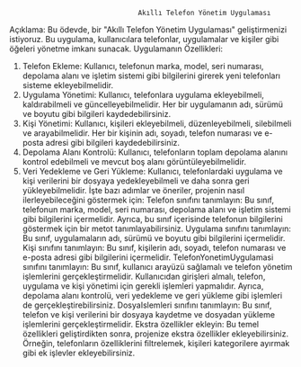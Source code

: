                                     Akıllı Telefon Yönetim Uygulaması
Açıklama: Bu ödevde, bir "Akıllı Telefon Yönetim Uygulaması" geliştirmenizi istiyoruz. Bu uygulama, kullanıcılara telefonlar, uygulamalar ve kişiler gibi öğeleri yönetme imkanı sunacak.
Uygulamanın Özellikleri:
1.	Telefon Ekleme: Kullanıcı, telefonun marka, model, seri numarası, depolama alanı ve işletim sistemi gibi bilgilerini girerek yeni telefonları sisteme ekleyebilmelidir.
2.	Uygulama Yönetimi: Kullanıcı, telefonlara uygulama ekleyebilmeli, kaldırabilmeli ve güncelleyebilmelidir. Her bir uygulamanın adı, sürümü ve boyutu gibi bilgileri kaydedebilirsiniz.
3.	Kişi Yönetimi: Kullanıcı, kişileri ekleyebilmeli, düzenleyebilmeli, silebilmeli ve arayabilmelidir. Her bir kişinin adı, soyadı, telefon numarası ve e-posta adresi gibi bilgileri kaydedebilirsiniz.
4.	Depolama Alanı Kontrolü: Kullanıcı, telefonların toplam depolama alanını kontrol edebilmeli ve mevcut boş alanı görüntüleyebilmelidir.
5.	Veri Yedekleme ve Geri Yükleme: Kullanıcı, telefonlardaki uygulama ve kişi verilerini bir dosyaya yedekleyebilmeli ve daha sonra geri yükleyebilmelidir.
İşte bazı adımlar ve öneriler, projenin nasıl ilerleyebileceğini göstermek için:
Telefon sınıfını tanımlayın: Bu sınıf, telefonun marka, model, seri numarası, depolama alanı ve işletim sistemi gibi bilgilerini içermelidir. Ayrıca, bu sınıf içerisinde telefonun bilgilerini göstermek için bir metot tanımlayabilirsiniz.
Uygulama sınıfını tanımlayın: Bu sınıf, uygulamaların adı, sürümü ve boyutu gibi bilgilerini içermelidir.
Kişi sınıfını tanımlayın: Bu sınıf, kişilerin adı, soyadı, telefon numarası ve e-posta adresi gibi bilgilerini içermelidir.
TelefonYonetimUygulamasi sınıfını tanımlayın: Bu sınıf, kullanıcı arayüzü sağlamalı ve telefon yönetim işlemlerini gerçekleştirmelidir. Kullanıcıdan girişleri almalı, telefon, uygulama ve kişi yönetimi için gerekli işlemleri yapmalıdır. Ayrıca, depolama alanı kontrolü, veri yedekleme ve geri yükleme gibi işlemleri de gerçekleştirebilirsiniz.
DosyaIslemleri sınıfını tanımlayın: Bu sınıf, telefon ve kişi verilerini bir dosyaya kaydetme ve dosyadan yükleme işlemlerini gerçekleştirmelidir.
Ekstra özellikler ekleyin: Bu temel özellikleri geliştirdikten sonra, projenize ekstra özellikler ekleyebilirsiniz. Örneğin, telefonların özelliklerini filtrelemek, kişileri kategorilere ayırmak gibi ek işlevler ekleyebilirsiniz.



